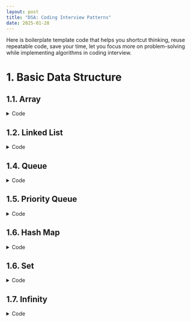 ```yaml
---
layout: post
title: "DSA: Coding Interview Patterns"
date: 2025-01-28
---
```


Here is boilerplate template code that helps you shortcut thinking, reuse repeatable code, save your time, let you focus more on problem-solving while implementing algorithms in coding interview.


# 1. Basic Data Structure

## 1.1. Array

<details>
<summary>Code</summary>

<pre style="background-color: black;color: white;">

    nums = [0, 10, 20, 30, 40, 50]

    # Loop with index and value
    for i, num in enumerate(nums):
        print(i, num)

</pre>
</details>


## 1.2. Linked List

<details>
<summary>Code</summary>

<pre style="background-color: black;color: white;">

    from llist import sllist, dllist

    # Create a singly linked list
    singly_list = sllist()

    # Add elements to the singly linked list
    singly_list.append(1)
    singly_list.append(2)
    singly_list.append(3)

    # Display the singly linked list
    print("Singly Linked List:", singly_list)  # Output: sllist([1, 2, 3])

    # Access elements
    print("First element:", singly_list.first.value)  # Output: 1
    print("Last element:", singly_list.last.value)   # Output: 3

    # Remove an element
    singly_list.remove(singly_list.first)  # Removes the first element
    print("After removal:", singly_list)  # Output: sllist([2, 3])

    # Create a doubly linked list
    doubly_list = dllist()

    # Add elements to the doubly linked list
    doubly_list.append(1)
    doubly_list.append(2)
    doubly_list.append(3)

    # Display the doubly linked list
    print("Doubly Linked List:", doubly_list)  # Output: dllist([1, 2, 3])

    # Insert at a specific position
    doubly_list.insert(0, doubly_list.first)  # Insert 0 at the start
    print("After insertion:", doubly_list)   # Output: dllist([0, 1, 2, 3])
    </pre>
    </details>


    ## 1.3. Stack

    <details>
    <summary>Code</summary>

    <pre style="background-color: black;color: white;">
    # Declaring a stack using a list
    stack = []

    # Push operation (adding elements to the stack)
    stack.append(10)
    stack.append(20)
    stack.append(30)

    # Pop operation (removing the top element of the stack)
    top_element = stack.pop()  # Removes and returns 30

    # Checking the top element without removing it
    top_element = stack[-1]  # 20

    # Checking if the stack is empty
    is_empty = len(stack) == 0

</pre>
</details>


## 1.4. Queue

<details>
<summary>Code</summary>

<pre style="background-color: black;color: white;">

    from queue import Queue

    # Create a FIFO queue
    q = Queue()

    # Add elements to the queue
    q.put(1)
    q.put(2)
    q.put(3)

    # Remove elements from the queue
    print(q.get())  # Output: 1
    print(q.get())  # Output: 2

    # Check if the queue is empty
    print(q.empty())  # Output: False

</pre>
</details>


## 1.5. Priority Queue

<details>
<summary>Code</summary>

<pre style="background-color: black;color: white;">

    from queue import PriorityQueue

    # Create a priority queue
    q = PriorityQueue()

    # Add elements with priorities (lower number = higher priority)
    q.put((1, "Task A"))
    q.put((3, "Task C"))
    q.put((2, "Task B"))

    # Remove elements based on priority
    print(q.get())  # Output: (1, 'Task A')
    print(q.get())  # Output: (2, 'Task B')

</pre>
</details>

## 1.6. Hash Map

<details>
<summary>Code</summary>

<pre style="background-color: black;color: white;">

    # Create a hash map
    hash_map = {}

    # Add key-value pairs
    hash_map["name"] = "Alice"
    hash_map["age"] = 25
    hash_map["city"] = "New York"

    # Access values by keys
    print(hash_map["name"])  # Output: Alice

    # Update a value
    hash_map["age"] = 26

    # Check if a key exists
    print("city" in hash_map)  # Output: True

    # Delete a key-value pair
    del hash_map["city"]

    # Iterate over keys and values
    for key, value in hash_map.items():
        print(f"{key}: {value}") # Output: (Alice: 26)

</pre>
</details>


## 1.6. Set

<details>
<summary>Code</summary>

<pre style="background-color: black;color: white;">

    # Creating an empty set
    my_set = set()

    # Adding elements to the set
    my_set.add(1)
    my_set.add(2)
    my_set.add(3)

    # Adding 2 again (no effect)
    my_set.add(2)

    # Removing an element
    my_set.remove(1)

    # The set still contains only one instance of 2
    print(my_set)  # Output: {2, 3}

</pre>
</details>

## 1.7. Infinity

<details>
<summary>Code</summary>

<pre style="background-color: black;color: white;">
    
    import math

    positive_inf = math.inf
    negative_inf = -math.inf
    
</pre>
</details>